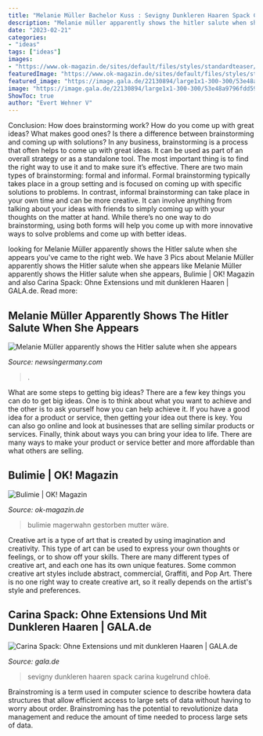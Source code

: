 ```yaml
---
title: "Melanie Müller Bachelor Kuss : Sevigny Dunkleren Haaren Spack Carina Kugelrund Chloë"
description: "Melanie müller apparently shows the hitler salute when she appears"
date: "2023-02-21"
categories:
- "ideas"
tags: ["ideas"]
images:
- "https://www.ok-magazin.de/sites/default/files/styles/standardteaser/public/media/teaser/e43ae20a646184802ac9512ba7ddd77f.jpg"
featuredImage: "https://www.ok-magazin.de/sites/default/files/styles/standardteaser/public/media/teaser/e43ae20a646184802ac9512ba7ddd77f.jpg"
featured_image: "https://image.gala.de/22130894/large1x1-300-300/53e48a9796fdd591368d577a5b64f20f/lJ/venedig-chloe-sevigny.jpg"
image: "https://image.gala.de/22130894/large1x1-300-300/53e48a9796fdd591368d577a5b64f20f/lJ/venedig-chloe-sevigny.jpg"
ShowToc: true
author: "Evert Wehner V"
---
```



Conclusion: How does brainstorming work? How do you come up with great ideas? What makes good ones? Is there a difference between brainstorming and coming up with solutions?
In any business, brainstorming is a process that often helps to come up with great ideas. It can be used as part of an overall strategy or as a standalone tool. The most important thing is to find the right way to use it and to make sure it’s effective. There are two main types of brainstorming: formal and informal. Formal brainstorming typically takes place in a group setting and is focused on coming up with specific solutions to problems. In contrast, informal brainstorming can take place in your own time and can be more creative. It can involve anything from talking about your ideas with friends to simply coming up with your thoughts on the matter at hand. While there’s no one way to do brainstorming, using both forms will help you come up with more innovative ways to solve problems and come up with better ideas.

	

		
looking for Melanie Müller apparently shows the Hitler salute when she appears you've came to the right web. We have 3 Pics about Melanie Müller apparently shows the Hitler salute when she appears like Melanie Müller apparently shows the Hitler salute when she appears, Bulimie | OK! Magazin and also Carina Spack: Ohne Extensions und mit dunkleren Haaren | GALA.de. Read more:
		
    
## Melanie Müller Apparently Shows The Hitler Salute When She Appears

<img loading=lazy src="https://image.stern.de/32767994/t/nF/v2/w240/r1.7778/-/222303638.jpg" onerror="this.onerror=null;this.src='https://tse4.mm.bing.net/th?id=OIP.c0IxPXdnisYAcKCkvh1wqQDwCH&amp;pid=15.1';" alt="Melanie Müller apparently shows the Hitler salute when she appears">

_Source: newsingermany.com_

>. 

	

What are some steps to getting big ideas?
There are a few key things you can do to get big ideas. One is to think about what you want to achieve and the other is to ask yourself how you can help achieve it. If you have a good idea for a product or service, then getting your idea out there is key. You can also go online and look at businesses that are selling similar products or services. Finally, think about ways you can bring your idea to life. There are many ways to make your product or service better and more affordable than what others are selling.

    
## Bulimie | OK! Magazin

<img loading=lazy src="https://www.ok-magazin.de/sites/default/files/styles/standardteaser/public/media/teaser/e43ae20a646184802ac9512ba7ddd77f.jpg" onerror="this.onerror=null;this.src='https://tse4.mm.bing.net/th?id=OIP._E4rm1LT5bDDHTjDWMuVUQAAAA&amp;pid=15.1';" alt="Bulimie | OK! Magazin">

_Source: ok-magazin.de_

>bulimie magerwahn gestorben mutter wäre. 

	

Creative art is a type of art that is created by using imagination and creativity. This type of art can be used to express your own thoughts or feelings, or to show off your skills. There are many different types of creative art, and each one has its own unique features. Some common creative art styles include abstract, commercial, Graffiti, and Pop Art. There is no one right way to create creative art, so it really depends on the artist's style and preferences.

    
## Carina Spack: Ohne Extensions Und Mit Dunkleren Haaren | GALA.de

<img loading=lazy src="https://image.gala.de/22130894/large1x1-300-300/53e48a9796fdd591368d577a5b64f20f/lJ/venedig-chloe-sevigny.jpg" onerror="this.onerror=null;this.src='https://tse3.mm.bing.net/th?id=OIP.Dj4T5GxeEEPp_HkxnxhbIgAAAA&amp;pid=15.1';" alt="Carina Spack: Ohne Extensions und mit dunkleren Haaren | GALA.de">

_Source: gala.de_

>sevigny dunkleren haaren spack carina kugelrund chloë. 

	

Brainstroming is a term used in computer science to describe howtera data structures that allow efficient access to large sets of data without having to worry about order. Brainstroming has the potential to revolutionize data management and reduce the amount of time needed to process large sets of data.

